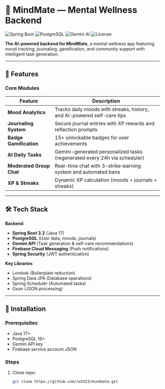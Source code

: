 # 🧠 MindMate — Mental Wellness Backend

![Spring Boot](https://img.shields.io/badge/Spring%20Boot-3.2%2B-brightgreen)
![PostgreSQL](https://img.shields.io/badge/PostgreSQL-16+-blue)
![Gemini AI](https://img.shields.io/badge/Gemini%20AI-API-FFD700)
![License](https://img.shields.io/badge/License-MIT-orange)

**The AI-powered backend for MindMate**, a mental wellness app featuring mood tracking, journaling, gamification, and community support with intelligent task generation.

---

## 🌟 Features

### Core Modules
| Feature                | Description                                                                 |
|------------------------|-----------------------------------------------------------------------------|
| **Mood Analytics**     | Tracks daily moods with streaks, history, and AI-powered self-care tips     |
| **Journaling System**  | Secure journal entries with XP rewards and reflection prompts               |
| **Badge Gamification** | 15+ unlockable badges for user achievements                                 |
| **AI Daily Tasks**     | Gemini-generated personalized tasks (regenerated every 24h via scheduler)   |
| **Moderated Group Chat** | Real-time chat with 3-strike warning system and automated bans              |
| **XP & Streaks**       | Dynamic XP calculation (moods + journals + streaks)                         |

---

## 🛠 Tech Stack

**Backend**
- **Spring Boot 3.2** (Java 17)
- **PostgreSQL** (User data, moods, journals)
- **Gemini API** (Task generation & self-care recommendations)
- **Firebase Cloud Messaging** (Push notifications)
- **Spring Security** (JWT authentication)

**Key Libraries**
- Lombok (Boilerplate reduction)
- Spring Data JPA (Database operations)
- Spring Scheduler (Automated tasks)
- Gson (JSON processing)

---

## 🚀 Installation

### Prerequisites
- Java 17+
- PostgreSQL 16+
- Gemini API key
- Firebase service account JSON

### Steps
1. Clone repo:
   ```bash
   git clone https://github.com/rath23/mindmate.git
